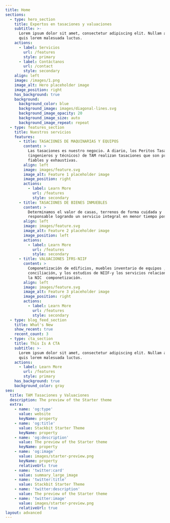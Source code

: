 ```yaml
---
title: Home
sections:
  - type: hero_section
    title: Expertos en tasaciones y valuaciones
    subtitle: >-
      Lorem ipsum dolor sit amet, consectetur adipiscing elit. Nullam a metus
      quis lorem malesuada luctus.
    actions:
      - label: Servicios
        url: /features
        style: primary
      - label: Contáctanos
        url: /contact
        style: secondary
    align: left
    image: /images/1.png
    image_alt: Hero placeholder image
    image_position: right
    has_background: true
    background:
      background_color: blue
      background_image: images/diagonal-lines.svg
      background_image_opacity: 20
      background_image_size: auto
      background_image_repeat: repeat
  - type: features_section
    title: Nuestros servicios
    features:
      - title: TASACIONES DE MAQUINARIAS Y EQUIPOS
        content: >
          Las tasaciones es nuestro negocio. A diario, los Peritos Tasadores
          (ingenieros y técnicos) de TAM realizan tasaciones que son precisas,
          fiables y exhaustivas.
        align: left
        image: images/feature.svg
        image_alt: Feature 1 placeholder image
        image_position: right
        actions:
          - label: Learn More
            url: /features
            style: secondary
      - title: TASACIONES DE BIENES INMUEBLES
        content: >
          Determinamos el valor de casas, terrenos de forma cuidada y
          responsable logrando un servicio integral en menor tiempo posible.
        align: left
        image: images/feature.svg
        image_alt: Feature 2 placeholder image
        image_position: left
        actions:
          - label: Learn More
            url: /features
            style: secondary
      - title: VALUACIONES IFRS-NIIF
        content: >
          Componetización de edificios, muebles inventario de equipos , la
          conciliación, y los estudios de NIIF-y los servicios relacionados con
          la NIC  componetización.
        align: left
        image: images/feature.svg
        image_alt: Feature 3 placeholder image
        image_position: right
        actions:
          - label: Learn More
            url: /features
            style: secondary
  - type: blog_feed_section
    title: What's New
    show_recent: true
    recent_count: 3
  - type: cta_section
    title: This Is A CTA
    subtitle: >-
      Lorem ipsum dolor sit amet, consectetur adipiscing elit. Nullam a metus
      quis lorem malesuada luctus.
    actions:
      - label: Learn More
        url: /features
        style: primary
    has_background: true
    background_color: gray
seo:
  title: TAM Tasaciones y Valuaciones
  description: The preview of the Starter theme
  extra:
    - name: 'og:type'
      value: website
      keyName: property
    - name: 'og:title'
      value: Stackbit Starter Theme
      keyName: property
    - name: 'og:description'
      value: The preview of the Starter theme
      keyName: property
    - name: 'og:image'
      value: images/starter-preview.png
      keyName: property
      relativeUrl: true
    - name: 'twitter:card'
      value: summary_large_image
    - name: 'twitter:title'
      value: Stackbit Starter Theme
    - name: 'twitter:description'
      value: The preview of the Starter theme
    - name: 'twitter:image'
      value: images/starter-preview.png
      relativeUrl: true
layout: advanced
---
```

